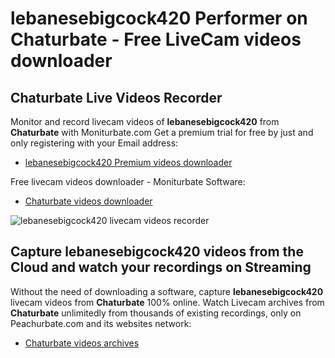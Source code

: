 # lebanesebigcock420 Performer on Chaturbate - Free LiveCam videos downloader

## Chaturbate Live Videos Recorder

Monitor and record livecam videos of **lebanesebigcock420** from **Chaturbate** with Moniturbate.com
Get a premium trial for free by just and only registering with your Email address:
* [lebanesebigcock420 Premium videos downloader](https://moniturbate.com/request-demo-licence-key.html)

Free livecam videos downloader - Moniturbate Software:
* [Chaturbate videos downloader](https://moniturbate.com/moniturbate-download-software.html)

![lebanesebigcock420 livecam videos recorder](https://peachurnet.com/templates/moniturbate-software.png)


## Capture lebanesebigcock420 videos from the Cloud and watch your recordings on Streaming

Without the need of downloading a software, capture **lebanesebigcock420** livecam videos from **Chaturbate** 100% online.
Watch Livecam archives from **Chaturbate** unlimitedly from thousands of existing recordings, only on Peachurbate.com and its websites network:
* [Chaturbate videos archives](https://peachurnet.com/)
